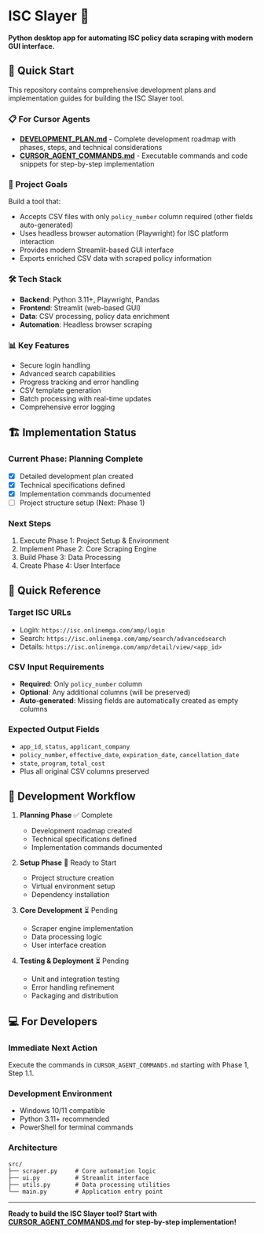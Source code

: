 # ISC Slayer 🎯

**Python desktop app for automating ISC policy data scraping with modern GUI interface.**

## 🚀 **Quick Start**

This repository contains comprehensive development plans and implementation guides for building the ISC Slayer tool.

### **📋 For Cursor Agents**
- **[DEVELOPMENT_PLAN.md](DEVELOPMENT_PLAN.md)** - Complete development roadmap with phases, steps, and technical considerations
- **[CURSOR_AGENT_COMMANDS.md](CURSOR_AGENT_COMMANDS.md)** - Executable commands and code snippets for step-by-step implementation

### **🎯 Project Goals**
Build a tool that:
- Accepts CSV files with only `policy_number` column required (other fields auto-generated)
- Uses headless browser automation (Playwright) for ISC platform interaction
- Provides modern Streamlit-based GUI interface
- Exports enriched CSV data with scraped policy information

### **🛠️ Tech Stack**
- **Backend**: Python 3.11+, Playwright, Pandas
- **Frontend**: Streamlit (web-based GUI)
- **Data**: CSV processing, policy data enrichment
- **Automation**: Headless browser scraping

### **📊 Key Features**
- Secure login handling
- Advanced search capabilities
- Progress tracking and error handling
- CSV template generation
- Batch processing with real-time updates
- Comprehensive error logging

## 🏗️ **Implementation Status**

### **Current Phase: Planning Complete**
- [x] Detailed development plan created
- [x] Technical specifications defined
- [x] Implementation commands documented
- [ ] Project structure setup (Next: Phase 1)

### **Next Steps**
1. Execute Phase 1: Project Setup & Environment
2. Implement Phase 2: Core Scraping Engine
3. Build Phase 3: Data Processing
4. Create Phase 4: User Interface

## 📖 **Quick Reference**

### **Target ISC URLs**
- Login: `https://isc.onlinemga.com/amp/login`
- Search: `https://isc.onlinemga.com/amp/search/advancedsearch`
- Details: `https://isc.onlinemga.com/amp/detail/view/<app_id>`

### **CSV Input Requirements**
- **Required**: Only `policy_number` column
- **Optional**: Any additional columns (will be preserved)
- **Auto-generated**: Missing fields are automatically created as empty columns

### **Expected Output Fields**
- `app_id`, `status`, `applicant_company`
- `policy_number`, `effective_date`, `expiration_date`, `cancellation_date`
- `state`, `program`, `total_cost`
- Plus all original CSV columns preserved

## 🔧 **Development Workflow**

1. **Planning Phase** ✅ Complete
   - Development roadmap created
   - Technical specifications defined
   - Implementation commands documented

2. **Setup Phase** 🔄 Ready to Start
   - Project structure creation
   - Virtual environment setup
   - Dependency installation

3. **Core Development** ⏳ Pending
   - Scraper engine implementation
   - Data processing logic
   - User interface creation

4. **Testing & Deployment** ⏳ Pending
   - Unit and integration testing
   - Error handling refinement
   - Packaging and distribution

## 💻 **For Developers**

### **Immediate Next Action**
Execute the commands in `CURSOR_AGENT_COMMANDS.md` starting with Phase 1, Step 1.1.

### **Development Environment**
- Windows 10/11 compatible
- Python 3.11+ recommended
- PowerShell for terminal commands

### **Architecture**
```
src/
├── scraper.py     # Core automation logic
├── ui.py          # Streamlit interface
├── utils.py       # Data processing utilities
└── main.py        # Application entry point
```

---

**Ready to build the ISC Slayer tool? Start with [CURSOR_AGENT_COMMANDS.md](CURSOR_AGENT_COMMANDS.md) for step-by-step implementation!**